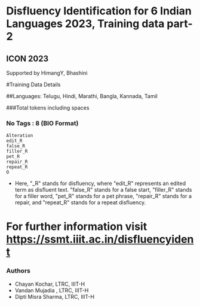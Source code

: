 # Disfluency Identification for 6 Indian Languages 2023, Training data part-2
## ICON 2023
Supported by HimangY, Bhashini

#Training Data Details

##Languages: Telugu, Hindi, Marathi, Bangla, Kannada, Tamil

###Total tokens including spaces

### No Tags : 8 (BIO Format)
	Alteration
	edit_R
	false_R
	filler_R
	pet_R
	repair_R
	repeat_R
	O

- Here, "_R" stands for disfluency, where "edit_R" represents an edited term as disfluent text. "false_R" stands for a false start, "filler_R" stands for a filler word, "pet_R" stands for a pet phrase, "repair_R" stands for a repair, and "repeat_R" stands for a repeat disfluency.


# For further information visit https://ssmt.iiit.ac.in/disfluencyident

### Authors


- Chayan Kochar, LTRC, IIIT-H
- Vandan Mujadia , LTRC, IIIT-H
- Dipti Misra Sharma, LTRC, IIIT-H

